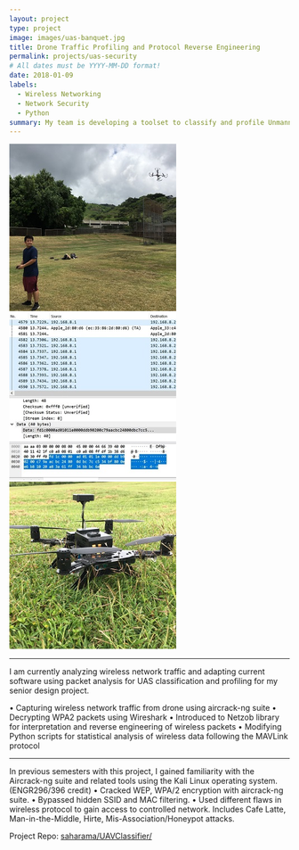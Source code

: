 ```yaml
---
layout: project
type: project
image: images/uas-banquet.jpg
title: Drone Traffic Profiling and Protocol Reverse Engineering
permalink: projects/uas-security
# All dates must be YYYY-MM-DD format!
date: 2018-01-09
labels:
  - Wireless Networking
  - Network Security
  - Python
summary: My team is developing a toolset to classify and profile Unmanned Aerial Systems (UASs) based on their unique wireless communication methods.
---
```


<div class="ui small rounded images">
  <img class="ui image" src="../images/uas-david.JPG">
  <img class="ui image" src="../images/uas-wireshark.JPG">
  <img class="ui image" src="../images/uas-main.JPG">
</div>

<hr>

I am currently analyzing wireless network traffic and adapting current software using packet analysis for UAS classification and profiling for my senior design project.

• Capturing wireless network traffic from drone using aircrack-ng suite
• Decrypting WPA2 packets using Wireshark
• Introduced to Netzob library for interpretation and reverse engineering of wireless packets
• Modifying Python scripts for statistical analysis of wireless data following the MAVLink protocol

<hr>

In previous semesters with this project, I gained familiarity with the Aircrack-ng suite and related tools using the Kali Linux operating system. (ENGR296/396 credit)
• Cracked WEP, WPA/2 encryption with aircrack-ng suite.
• Bypassed hidden SSID and MAC filtering.
• Used different flaws in wireless protocol to gain access to controlled network. Includes Cafe Latte, Man-in-the-Middle, Hirte, Mis-Association/Honeypot attacks.

Project Repo: <a href="https://github.com/saharama/UAVClassifier"><i class="large github icon "></i>saharama/UAVClassifier/</a>

